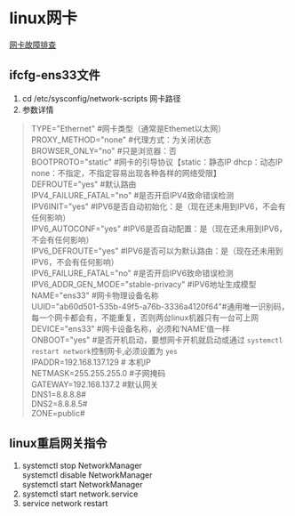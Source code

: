 # linux网卡
[网卡故障排查](https://note.youdao.com/ynoteshare1/index.html?id=beae0c9a451ffa66127ffb5a0da7a063&type=note)
## ifcfg-ens33文件
1. cd /etc/sysconfig/network-scripts 网卡路径
2. 参数详情
> TYPE="Ethernet"		#网卡类型（通常是Ethemet以太网）  
> PROXY_METHOD="none"	#代理方式：为关闭状态  
> BROWSER_ONLY="no"	#只是浏览器：否  
> BOOTPROTO="static"	#网卡的引导协议【static：静态IP  dhcp：动态IP   none：不指定，不指定容易出现各种各样的网络受限】  
> DEFROUTE="yes"		#默认路由  
> IPV4_FAILURE_FATAL="no"		#是否开启IPV4致命错误检测  
> IPV6INIT="yes"		#IPV6是否自动初始化：是（现在还未用到IPV6，不会有任何影响）  
> IPV6_AUTOCONF="yes"	#IPV6是否自动配置：是（现在还未用到IPV6，不会有任何影响）  
> IPV6_DEFROUTE="yes"	#IPV6是否可以为默认路由：是（现在还未用到IPV6，不会有任何影响）  
> IPV6_FAILURE_FATAL="no"		#是否开启IPV6致命错误检测  
> IPV6_ADDR_GEN_MODE="stable-privacy"	#IPV6地址生成模型  
> NAME="ens33"		#网卡物理设备名称    
> UUID="ab60d501-535b-49f5-a76b-3336a4120f64"#通用唯一识别码，每一个网卡都会有，不能重复，否则两台linux机器只有一台可上网    
> DEVICE="ens33"		#网卡设备名称，必须和‘NAME’值一样  
> ONBOOT="yes"		#是否开机启动，要想网卡开机就启动或通过 `systemctl restart network`控制网卡,必须设置为 `yes`    
> IPADDR=192.168.137.129		# 本机IP  
> NETMASK=255.255.255.0		#子网掩码  
> GATEWAY=192.168.137.2		#默认网关  
> DNS1=8.8.8.8#  
> DNS2=8.8.8.5#  
> ZONE=public#  

## linux重启网关指令
1. systemctl stop NetworkManager  
   systemctl disable NetworkManager  
   systemctl start NetworkManager  
2. systemctl start network.service
3. service network restart


